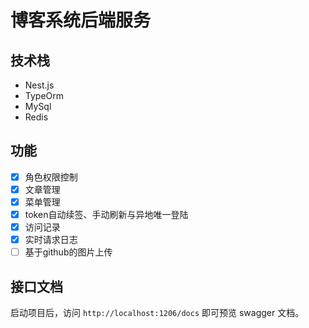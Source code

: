 # 博客系统后端服务

## 技术栈

- Nest.js
- TypeOrm
- MySql
- Redis
  
## 功能

- [x] 角色权限控制
- [x] 文章管理
- [x] 菜单管理 
- [x] token自动续签、手动刷新与异地唯一登陆
- [x] 访问记录
- [x] 实时请求日志
- [ ] 基于github的图片上传
  
## 接口文档

启动项目后，访问 `http://localhost:1206/docs` 即可预览 swagger 文档。
